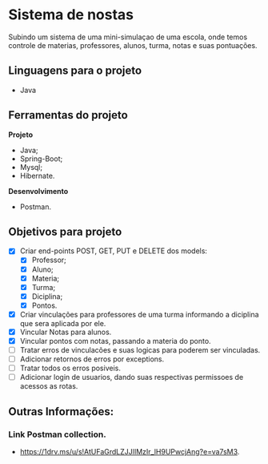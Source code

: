 # Sistema de nostas
Subindo um sistema de uma mini-simulaçao de uma escola,
onde temos controle de materias, professores, alunos, turma, notas e suas pontuações.

## Linguagens para o projeto
- Java

## Ferramentas do projeto
**Projeto**
- Java;
- Spring-Boot;
- Mysql;
- Hibernate.

**Desenvolvimento**
- Postman.

## Objetivos para projeto

- [x] Criar end-points POST, GET, PUT e DELETE dos models:
    - [x] Professor;
    - [x] Aluno;
    - [x] Materia;
    - [X] Turma; 
    - [x] Diciplina; 
    - [X] Pontos.
- [x] Criar vinculações para professores de uma turma informando a diciplina que sera aplicada por ele.
- [x] Vincular Notas para alunos.
- [x] Vincular pontos com notas, passando a materia do ponto.
- [ ] Tratar erros de vinculacões e suas logicas para poderem ser vinculadas.
- [ ] Adicionar retornos de erros por exceptions.
- [ ] Tratar todos os erros posiveis.
- [ ] Adicionar login de usuarios, dando suas respectivas permissoes de acessos as rotas.

## Outras Informações:
### Link Postman collection.
- https://1drv.ms/u/s!AtUFaGrdLZJJlIMzIr_lH9UPwcjAng?e=va7sM3.
